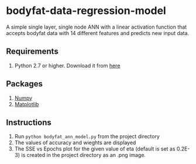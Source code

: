 # bodyfat-data-regression-model
A simple single layer, single node ANN with a linear activation function that accepts bodyfat data with 14 different features and predicts new input data.

## Requirements
1. Python 2.7 or higher. Download it from [here](https://www.python.org/downloads/)

## Packages
1. [Numpy](https://docs.scipy.org/doc/numpy/user/install.html)
2. [Matplotlib](http://matplotlib.org/users/installing.html)

## Instructions
1. Run `python bodyfat_ann_model.py` from the project directory
2. The values of accuracy and wieghts are displayed
3. The SSE vs Epochs plot for the given value of eta (default is set as 0.2E-3) is created in the project directory as an .png image.


